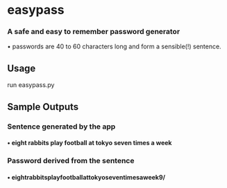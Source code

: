 # easypass
### A safe and easy to remember password generator

• passwords are 40 to 60 characters long and form a sensible(!) sentence. 

## Usage
run easypass.py

## Sample Outputs

### Sentence generated by the app
#### • eight rabbits play football at tokyo seven times a week

### Password derived from the sentence
#### • eightrabbitsplayfootballattokyoseventimesaweek9/

